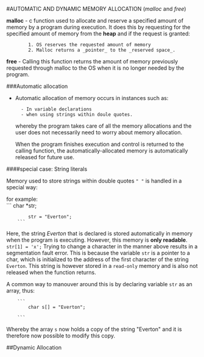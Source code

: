 #AUTOMATIC AND DYNAMIC MEMORY ALLOCATION (_malloc_ and _free_)

**malloc** - c function used to allocate and reserve a specified amount of memory by a program during execution. It does this by requesting for the specified amount of memory from the **heap** and if the request is granted: 

			1. OS reserves the requested amount of memory
			2. Malloc returns a _pointer_ to the _reserved space_.

**free** - Calling this function returns the amount of memory previously requested through malloc to the OS when it is no longer needed by the program.


###Automatic allocation

- Automatic allocation of memory occurs in instances such as:
		
		- In variable declarations
		- when using strings within doule quotes.

	whereby the program takes care of all the memory allocations and the user does not necessarily need to worry about memory allocation.

	When the program finishes execution and control is returned to the calling function, the automatically-allocated memory is automatically released for future use.

				

####special case: String literals

Memory used to store strings within double quotes `" "` is handled in a special way: 

for example:  
		``` 
			char *str;

			str = "Everton";
		```

Here, the string _Everton_ that is declared is stored automatically in memory when the program is executing. However, this memory is **only readable**. 
		```
			str[1] = 'x';
		```
Trying to change  a character in the manner above results in a segmentation fault error. This is because the variable `str` is a pointer to a char, which is initialized to the address of the first character of the string `Everton`. This string is however stored in a `read-only` memory and is also not released when the function returns.

A common way to manouver around this is by declaring variable `str` as an array, thus: 

		```
			char s[] = "Everton";

		```

Whereby the array `s` now holds a copy of the string "Everton" and it is therefore now possible to modify this copy.


##Dynamic Allocation


